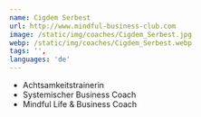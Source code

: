```yaml
---
name: Cigdem Serbest
url: http://www.mindful-business-club.com
image: /static/img/coaches/Cigdem_Serbest.jpg
webp: /static/img/coaches/Cigdem_Serbest.webp
tags: '',
languages: 'de'
---
```


<ul><li>Achtsamkeitstrainerin&nbsp;</li><li>Systemischer Business Coach&nbsp;</li><li>Mindful Life &amp; Business Coach&nbsp;</li></ul>